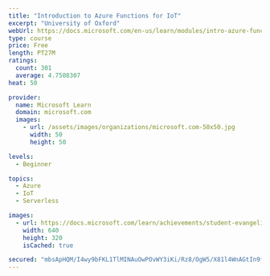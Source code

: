 ```yaml
---
title: "Introduction to Azure Functions for IoT"
excerpt: "University of Oxford"
webUrl: https://docs.microsoft.com/en-us/learn/modules/intro-azure-functions-iot/
type: course
price: Free
length: PT27M
ratings:
  count: 301
  average: 4.7508307
heat: 50

provider:
  name: Microsoft Learn
  domain: microsoft.com
  images:
    - url: /assets/images/organizations/microsoft.com-50x50.jpg
      width: 50
      height: 50

levels:
  - Beginner

topics:
  - Azure
  - IoT
  - Serverless

images:
  - url: https://docs.microsoft.com/learn/achievements/student-evangelism/introduction-to-azure-functions-iot-edge-social.png
    width: 640
    height: 320
    isCached: true

secured: "mbsApHQM/I4wy9bFKL1TlMINAuOwPOvWY3iKi/Rz8/OgW5/X81l4WnAGtIn9fRIxI5bqKfsZPSpx/qR7sdM15MLxd6Sk1+VpMnOMlsLOYocMHdpKklB5IP2W5EBUrq9tGlRMcl4bNzWEWwW6gOFk1ULrbKspMJUD0AYzhFtUFF/5Eej/S4Ja7Bon3dGZFHRExZjStEKf/VD4rgaOoK4eCzq+b8WfEIFRInRadp03/Hq+kgtbR/XaN/CeNvJEG16Lq0tbJMl9QSo4UlhCDe8maPb2hjttEdfVUzE3uZkoUKzWQd8cUuTUoP8c6JEdFwoTUnlYDgyZv36TkaaiXVtObj3hwR77fugeIomIWNUxem8EbYISoyqhM28WycsAI3RatUn4eKkMvtzMSn1muy5RN/ynpgIBZSnePp9crnv+e1k=;TjZfaEm3ReZeY67IaTZnmA=="
---
```


